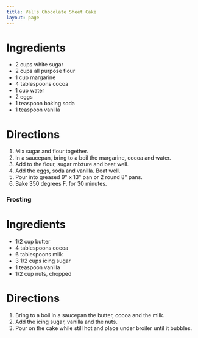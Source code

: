 ```yaml
---
title: Val's Chocolate Sheet Cake
layout: page
---
```


# Ingredients

* 2 cups white sugar
* 2 cups all purpose flour
* 1 cup margarine
* 4 tablespoons cocoa
* 1 cup water
* 2 eggs
* 1 teaspoon baking soda
* 1 teaspoon vanilla

# Directions

1. Mix sugar and flour together.
1. In a saucepan, bring to a boil the margarine, cocoa and water.
1. Add to the flour, sugar mixture and beat well.
1. Add the eggs, soda and vanilla. Beat well.
1. Pour into greased 9" x 13" pan or 2 round 8" pans.
1. Bake 350 degrees F. for 30 minutes.

### Frosting

# Ingredients

* 1/2 cup butter
* 4 tablespoons cocoa
* 6 tablespoons milk
* 3 1/2 cups icing sugar
* 1 teaspoon vanilla
* 1/2 cup nuts, chopped

# Directions

1. Bring to a boil in a saucepan the butter, cocoa and the milk.
1. Add the icing sugar, vanilla and the nuts.
1. Pour on the cake while still hot and place under broiler until it bubbles.
